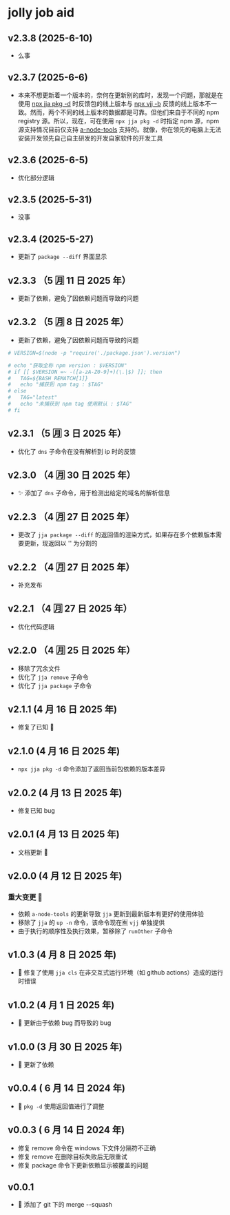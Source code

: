 # jolly job aid

## v2.3.8 (2025-6-10)

- 么事

## v2.3.7 (2025-6-6)

- 本来不想更新着一个版本的，奈何在更新别的库时，发现一个问题，那就是在使用 [npx jja pkg -d](https://www.npmjs.com/package/jja) 时反馈包的线上版本与 [npx vjj -b](https://www.npmjs.com/package/vjj) 反馈的线上版本不一致。然而，两个不同的线上版本的数据都是可靠。但他们来自于不同的 npm registry 源。所以，现在，可在使用 `npx jja pkg -d` 时指定 npm 源，npm 源支持情况目前仅支持 [a-node-tools](https://www.npmjs.com/package/a-node-tools) 支持的。就像，你在领先的电脑上无法安装开发领先自己自主研发的开发自家软件的开发工具

## v2.3.6 (2025-6-5)

- 优化部分逻辑

## v2.3.5 (2025-5-31)

- 没事

## v2.3.4 (2025-5-27)

- 更新了 `package --diff` 界面显示

## v2.3.3 （5 🈷️ 11 日 2025 年）

- 更新了依赖，避免了因依赖问题而导致的问题

## v2.3.2 （5 🈷️ 8 日 2025 年）

- 更新了依赖，避免了因依赖问题而导致的问题

```bash
# VERSION=$(node -p "require('./package.json').version")

# echo "获取全称 npm version : $VERSION"
# if [[ $VERSION =~ -([a-zA-Z0-9]+)(\.|$) ]]; then
#   TAG=${BASH_REMATCH[1]}
#   echo "捕获到 npm tag : $TAG"
# else
#   TAG="latest"
#   echo "未捕获到 npm tag 使用默认 : $TAG"
# fi
```

## v2.3.1 （5 🈷️ 3 日 2025 年）

- 优化了 `dns` 子命令在没有解析到 ip 时的反馈

## v2.3.0 （4 🈷️ 30 日 2025 年）

- ✨ 添加了 `dns` 子命令，用于检测出给定的域名的解析信息

## v2.2.3 （4 🈷️ 27 日 2025 年）

- 更改了 `jja package --diff` 的返回值的渲染方式，如果存在多个依赖版本需要更新，现返回以 '\' 为分割的

## v2.2.2 （4 🈷️ 27 日 2025 年）

- 补充发布

## v2.2.1 （4 🈷️ 27 日 2025 年）

- 优化代码逻辑

## v2.2.0 （4 🈷️ 25 日 2025 年）

- 移除了冗余文件
- 优化了 `jja remove` 子命令
- 优化了 `jja package` 子命令

## v2.1.1 (4 月 16 日 2025 年)

- 修复了已知 🐛

## v2.1.0 (4 月 16 日 2025 年)

- `npx jja pkg -d` 命令添加了返回当前包依赖的版本差异

## v2.0.2 (4 月 13 日 2025 年)

- 修复已知 bug

## v2.0.1 (4 月 13 日 2025 年)

- 文档更新 📝

## v2.0.0 (4 月 12 日 2025 年)

### 重大变更 🚨

- 依赖 `a-node-tools` 的更新导致 `jja` 更新到最新版本有更好的使用体验
- 移除了 `jja` 的 `up -n` 命令，该命令现在🈶 `vjj` 单独提供
- 由于执行的顺序性及执行效果，暂移除了 `runOther` 子命令

## v1.0.3 (4 月 8 日 2025 年)

- 🐛 修复了使用 `jja cls` 在非交互式运行环境（如 github actions）造成的运行时错误

## v1.0.2 (4 月 1 日 2025 年)

- 🐛 更新由于依赖 bug 而导致的 bug

## v1.0.0 (3 月 30 日 2025 年)

- 🎉 更新了依赖

## v0.0.4 ( 6 月 14 日 2024 年)

- 🔧 `pkg -d` 使用返回值进行了调整

## v0.0.3 ( 6 月 14 日 2024 年)

- 修复 remove 命令在 windows 下文件分隔符不正确
- 修复 remove 在删除目标失败后无限重试
- 修复 package 命令下更新依赖显示被覆盖的问题

## v0.0.1

- 🎉 添加了 git 下的 merge --squash
